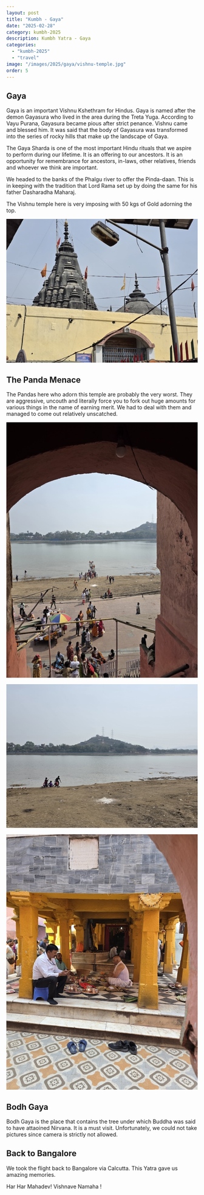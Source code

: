 ```yaml
---
layout: post
title: "Kumbh - Gaya"
date: "2025-02-28"
category: kumbh-2025
description: Kumbh Yatra - Gaya
categories: 
  - "kumbh-2025"
  - "travel"
image: "/images/2025/gaya/vishnu-temple.jpg"
order: 5
---
```

## Gaya
Gaya is an important Vishnu Kshethram for Hindus. Gaya is named after the demon Gayasura who lived in the area during the Treta Yuga. According to Vayu Purana, Gayasura became pious after strict penance. Vishnu came and blessed him. It was said that the body of Gayasura was transformed into the series of rocky hills that make up the landscape of Gaya.

The Gaya Sharda is one of the most important Hindu rituals that we aspire to perform during our lifetime. It is an offering to our ancestors. It is an opportunity for remembrance for ancestors, in-laws, other relatives, friends and whoever we think are important.

We headed to the banks of the Phalgu river to offer the Pinda-daan. This is in keeping with the tradition that Lord Rama set up by doing the same for his father Dasharadha Maharaj. 

The Vishnu temple here is very imposing with 50 kgs of Gold adorning the top.

[![](/images/2025/gaya/vishnu-temple.jpg)](//images/2025/gaya/vishnu-temple.jpg)

## The Panda Menace
The Pandas here who adorn this temple are probably the very worst. They are aggressive, uncouth and literally force you to fork out huge amounts for various things in the name of earning merit. We had to deal with them and managed to come out relatively unscatched. 

[![](/images/2025/gaya/river-arch.jpg)](//images/2025/gaya/river-arch.jpg)

[![](/images/2025/gaya/river-hill.jpg)](//images/2025/gaya/river-hill.jpg)

[![](/images/2025/gaya/rituals.jpg)](//images/2025/gaya/rituals.jpg)

## Bodh Gaya
Bodh Gaya is the place that contains the tree under which Buddha was said to have attaoined Nirvana. It is a must visit. Unfortunately, we could not take pictures since camera is strictly not allowed.

## Back to Bangalore
We took the flight back to Bangalore via Calcutta. This Yatra gave us amazing memories.

Har Har Mahadev! Vishnave Namaha !

